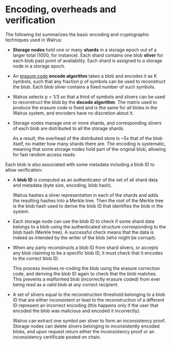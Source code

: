 # Encoding, overheads and verification

The following list summarizes the basic encoding and cryptographic techniques used in Walrus:

- **Storage nodes** hold one or many **shards** in a storage epoch out of a larger total
  (1000, for instance). Each shard contains one blob **sliver** for each blob past point of availability.
  Each shard is assigned to a storage node in a storage epoch.

- An [erasure code](https://en.wikipedia.org/wiki/Online_codes) **encode algorithm** takes a blob
  and encodes it as K symbols, such that any fraction p of symbols can be used to reconstruct
  the blob. Each blob sliver contains a fixed number of such symbols.

- Walrus selects p < 1/3 so that a third of symbols and slivers can be used to reconstruct the blob
  by the **decode algorithm**. The matrix used to produce the erasure code is fixed and is the same
  for all blobs in the Walrus system, and encoders have no discretion about it.

- Storage nodes manage one or more shards, and corresponding slivers of each blob are distributed
  to all the storage shards.
  
  As a result, the overhead of the distributed store is ~5x that of
  the blob itself, no matter how many shards there are. The encoding is systematic, meaning that some
  storage nodes hold part of the original blob, allowing for fast random access reads.

Each blob is also associated with some metadata including a blob ID to allow verification:

- A **blob ID** is computed as an authenticator of the set of all shard data and metadata (byte
  size, encoding, blob hash).
  
  Walrus hashes a sliver representation in each of the shards and adds the resulting
  hashes into a Merkle tree. Then the root of the Merkle tree is the blob hash used to derive the
  blob ID that identifies the blob in the system.

- Each storage node can use the blob ID to check if some shard data belongs to a blob using the
  authenticated structure corresponding to the blob hash (Merkle tree). A successful check means
  that the data is indeed as intended by the writer of the blob (who might be corrupt).

- When any party reconstructs a blob ID from shard slivers, or accepts any blob claiming
  to be a specific blob ID, it must check that it encodes to the correct blob ID.
  
  This process involves re-coding the blob using the erasure correction code, and deriving the
  blob ID again to check that the blob matches. This prevents a malformed blob (incorrectly
  erasure coded) from ever being read as a valid blob at any correct recipient.

- A set of slivers equal to the reconstruction threshold belonging to a blob ID that are either
  inconsistent or lead to the reconstruction of a different ID represent an incorrect encoding
  (this happens only if the user that encoded the blob was malicious and encoded it incorrectly).
  
  Walrus can extract one symbol per sliver to form an inconsistency proof.
  Storage nodes can delete slivers belonging to inconsistently encoded blobs,
  and upon request return either the inconsistency proof or an inconsistency certificate posted
  on chain.
